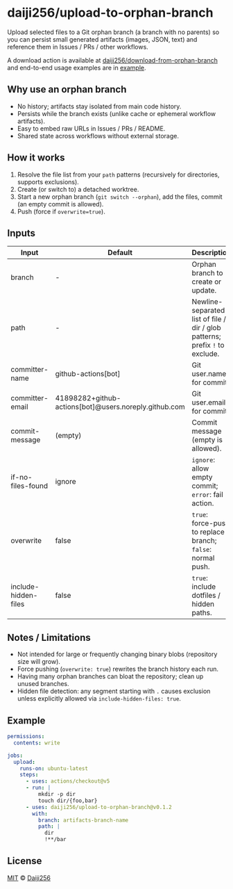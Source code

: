# daiji256/upload-to-orphan-branch

Upload selected files to a Git orphan branch (a branch with no parents) so you can persist small generated artifacts (images, JSON, text) and reference them in Issues / PRs / other workflows.

A download action is available at [daiji256/download-from-orphan-branch](https://github.com/Daiji256/download-from-orphan-branch) and end-to-end usage examples are in [example](https://github.com/Daiji256/orphan-branch-upload-download-delete-examples).

## Why use an orphan branch

- No history; artifacts stay isolated from main code history.
- Persists while the branch exists (unlike cache or ephemeral workflow artifacts).
- Easy to embed raw URLs in Issues / PRs / README.
- Shared state across workflows without external storage.

## How it works

1. Resolve the file list from your `path` patterns (recursively for directories, supports exclusions).
2. Create (or switch to) a detached worktree.
3. Start a new orphan branch (`git switch --orphan`), add the files, commit (an empty commit is allowed).
4. Push (force if `overwrite=true`).

## Inputs

| Input                | Default                                               | Description                                                                  |
| -------------------- | ----------------------------------------------------- | ---------------------------------------------------------------------------- |
| branch               | -                                                     | Orphan branch to create or update.                                           |
| path                 | -                                                     | Newline-separated list of file / dir / glob patterns; prefix `!` to exclude. |
| committer-name       | github-actions[bot]                                   | Git user.name for commit.                                                    |
| committer-email      | 41898282+github-actions[bot]@users.noreply.github.com | Git user.email for commit.                                                   |
| commit-message       | (empty)                                               | Commit message (empty is allowed).                                           |
| if-no-files-found    | ignore                                                | `ignore`: allow empty commit; `error`: fail action.                          |
| overwrite            | false                                                 | `true`: force-push to replace branch; `false`: normal push.                  |
| include-hidden-files | false                                                 | `true`: include dotfiles / hidden paths.                                     |

## Notes / Limitations

- Not intended for large or frequently changing binary blobs (repository size will grow).
- Force pushing (`overwrite: true`) rewrites the branch history each run.
- Having many orphan branches can bloat the repository; clean up unused branches.
- Hidden file detection: any segment starting with `.` causes exclusion unless explicitly allowed via `include-hidden-files: true`.

## Example

```yaml
permissions:
  contents: write

jobs:
  upload:
    runs-on: ubuntu-latest
    steps:
      - uses: actions/checkout@v5
      - run: |
          mkdir -p dir
          touch dir/{foo,bar}
      - uses: daiji256/upload-to-orphan-branch@v0.1.2
        with:
          branch: artifacts-branch-name
          path: |
            dir
            !**/bar
```

## License

[MIT](LICENSE) © [Daiji256](https://github.com/Daiji256)
